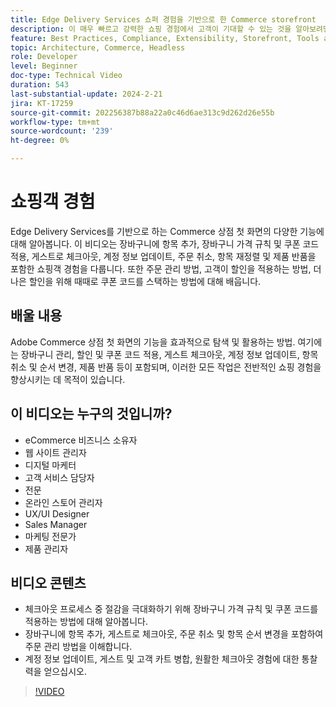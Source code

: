 ```yaml
---
title: Edge Delivery Services 쇼퍼 경험을 기반으로 한 Commerce storefront
description: 이 매우 빠르고 강력한 쇼핑 경험에서 고객이 기대할 수 있는 것을 알아보려면 Edge Delivery Services에서 제공하는 Adobe Commerce 상점 첫 화면에 대해 알아보십시오.
feature: Best Practices, Compliance, Extensibility, Storefront, Tools and External Services
topic: Architecture, Commerce, Headless
role: Developer
level: Beginner
doc-type: Technical Video
duration: 543
last-substantial-update: 2024-2-21
jira: KT-17259
source-git-commit: 202256387b88a22a0c46d6ae313c9d262d26e55b
workflow-type: tm+mt
source-wordcount: '239'
ht-degree: 0%

---
```


# 쇼핑객 경험

Edge Delivery Services를 기반으로 하는 Commerce 상점 첫 화면의 다양한 기능에 대해 알아봅니다. 이 비디오는 장바구니에 항목 추가, 장바구니 가격 규칙 및 쿠폰 코드 적용, 게스트로 체크아웃, 계정 정보 업데이트, 주문 취소, 항목 재정렬 및 제품 반품을 포함한 쇼핑객 경험을 다룹니다. 또한 주문 관리 방법, 고객이 할인을 적용하는 방법, 더 나은 할인을 위해 때때로 쿠폰 코드를 스택하는 방법에 대해 배웁니다.

## 배울 내용

Adobe Commerce 상점 첫 화면의 기능을 효과적으로 탐색 및 활용하는 방법. 여기에는 장바구니 관리, 할인 및 쿠폰 코드 적용, 게스트 체크아웃, 계정 정보 업데이트, 항목 취소 및 순서 변경, 제품 반품 등이 포함되며, 이러한 모든 작업은 전반적인 쇼핑 경험을 향상시키는 데 목적이 있습니다.

## 이 비디오는 누구의 것입니까?

* eCommerce 비즈니스 소유자
* 웹 사이트 관리자
* 디지털 마케터
* 고객 서비스 담당자
* 전문
* 온라인 스토어 관리자
* UX/UI Designer
* Sales Manager
* 마케팅 전문가
* 제품 관리자

## 비디오 콘텐츠

* 체크아웃 프로세스 중 절감을 극대화하기 위해 장바구니 가격 규칙 및 쿠폰 코드를 적용하는 방법에 대해 알아봅니다.
* 장바구니에 항목 추가, 게스트로 체크아웃, 주문 취소 및 항목 순서 변경을 포함하여 주문 관리 방법을 이해합니다.
* 계정 정보 업데이트, 게스트 및 고객 카트 병합, 원활한 체크아웃 경험에 대한 통찰력을 얻으십시오.

>[!VIDEO](https://video.tv.adobe.com/v/3446769?learn=on&captions=kor)
